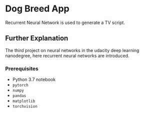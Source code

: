 # Dog Breed App
Recurrent Neural Network is used to generate a TV script.

## Further Explanation
The third project on neural networks in the udacity deep learning nanodegree, here recurrent neural networks are introduced. 

### Prerequisites
- Python 3.7 notebook 
- ```pytorch```
- ```numpy```
- ```pandas```
- ```matplotlib```
- ```torchvision```
